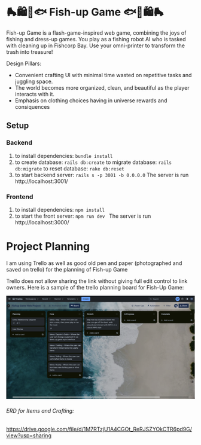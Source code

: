 # 🛼🛍🎣🐟 Fish-up Game 🐟🎣🛍🛼

Fish-up Game is a flash-game-inspired web game, combining the joys of fishing and dress-up games.
You play as a fishing robot AI who is tasked with cleaning up in Fishcorp Bay. Use your omni-printer to transform the trash into treasure!

Design Pillars:
- Convenient crafting UI with minimal time wasted on repetitive tasks and juggling space.
- The world becomes more organized, clean, and beautiful as the player interacts with it. 
- Emphasis on clothing choices having in universe rewards and consiquences


## Setup

### Backend
1. to install dependencies:
`bundle install` 
2. to create database:
`rails db:create`
  to migrate database:
`rails db:migrate`
  to reset database:
`rake db:reset`
3. to start backend server:
`rails s -p 3001 -b 0.0.0.0`
The server is run http://localhost:3001/

### Frontend
1. to install dependencies:
`npm install`
2. to start the front server:
`npm run dev `
The server is run http://localhost:3000/

# Project Planning

I am using Trello as well as good old pen and paper (photographed and saved on trello) for the planning of Fish-up Game

Trello does not allow sharing the link without giving full edit control to link owners. Here is a sample of the trello planning board for Fish-Up Game:

![Trello board on 2023/06/26](https://github.com/OliverDanger/fishupGame/blob/83145daef18bd98660bd0880406e563eab94b5ae/docs/trello_20230626.png)

###### ERD for Items and Crafting: 

https://drive.google.com/file/d/1M7RTzjU1A4CGOt_ReRJSZYOkCTR6pd9G/view?usp=sharing

